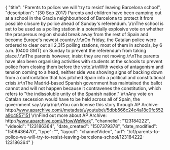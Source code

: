 {
    "title": "Parents to police: we will 'try to resist' leaving Barcelona school",
    "description": "(30 Sep 2017) Parents and children have been camping out at a school in the Gracia neighbourhood of Barcelona to protect it from possible closure by police ahead of Sunday's referendum. \r\nThe school is set to be used as a polling station in a potentially explosive vote on whether the prosperous region should break away from the rest of Spain and become Europe's newest country.\r\nOn Friday, the Catalan police were ordered to clear out all 2,315 polling stations, most of them in schools, by 6 a.m. (0400 GMT) on Sunday to prevent the referendum from taking place.\r\nThe parents however, insist they are not moving.\r\nThe parents have also been organising activities with students at the schools to prevent police from closing them before the vote.\r\nWith weeks of antagonism and tension coming to a head, neither side was showing signs of backing down from a confrontation that has pitched Spain into a political and constitutional crisis.\r\nThe Madrid-based Spanish government has maintained the ballot cannot and will not happen because it contravenes the constitution, which refers to \"the indissoluble unity of the Spanish nation.\" \r\nAny vote on Catalan secession would have to be held across all of Spain, the government say.\r\n\r\n\r\nYou can license this story through AP Archive: http:\/\/www.aparchive.com\/metadata\/youtube\/5dbb566c24c4a18c0fc552a9c4857151 \r\nFind out more about AP Archive: http:\/\/www.aparchive.com\/HowWeWork",
    "channelid": "123184222",
    "videoid": "123186364",
    "date_created": "1507379378",
    "date_modified": "1508436470",
    "type": "",
    "layout": "channelVideo",
    "url": "\/c1\/parents-to-police-we-will-try-to-resist-leaving-barcelona-school\/123184222-123186364"
}